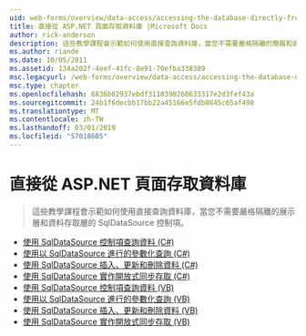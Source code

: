 ```yaml
---
uid: web-forms/overview/data-access/accessing-the-database-directly-from-an-aspnet-page/index
title: 直接從 ASP.NET 頁面存取資料庫 |Microsoft Docs
author: rick-anderson
description: 這些教學課程會示範如何使用直接查詢資料庫，當您不需要嚴格隔離的簡報和資料的 SqlDataSource 控制項...
ms.author: riande
ms.date: 10/05/2011
ms.assetid: 134a202f-4eef-41fc-8e91-70efba338389
msc.legacyurl: /web-forms/overview/data-access/accessing-the-database-directly-from-an-aspnet-page
msc.type: chapter
ms.openlocfilehash: 6836b02937ebdf3110390260633317e2d3fef43a
ms.sourcegitcommit: 24b1f6decbb17bb22a45166e5fdb0845c65af498
ms.translationtype: MT
ms.contentlocale: zh-TW
ms.lasthandoff: 03/01/2019
ms.locfileid: "57018605"
---
```

<a name="accessing-the-database-directly-from-an-aspnet-page"></a>直接從 ASP.NET 頁面存取資料庫
====================
> 這些教學課程會示範如何使用直接查詢資料庫，當您不需要嚴格隔離的展示層和資料存取層的 SqlDataSource 控制項。


- [使用 SqlDataSource 控制項查詢資料 (C#)](querying-data-with-the-sqldatasource-control-cs.md)
- [使用以 SqlDataSource 進行的參數化查詢 (C#)](using-parameterized-queries-with-the-sqldatasource-cs.md)
- [使用 SqlDataSource 插入、更新和刪除資料 (C#)](inserting-updating-and-deleting-data-with-the-sqldatasource-cs.md)
- [使用 SqlDataSource 實作開放式同步存取 (C#)](implementing-optimistic-concurrency-with-the-sqldatasource-cs.md)
- [使用 SqlDataSource 控制項查詢資料 (VB)](querying-data-with-the-sqldatasource-control-vb.md)
- [使用以 SqlDataSource 進行的參數化查詢 (VB)](using-parameterized-queries-with-the-sqldatasource-vb.md)
- [使用 SqlDataSource 插入、更新和刪除資料 (VB)](inserting-updating-and-deleting-data-with-the-sqldatasource-vb.md)
- [使用 SqlDataSource 實作開放式同步存取 (VB)](implementing-optimistic-concurrency-with-the-sqldatasource-vb.md)
